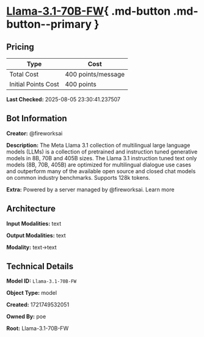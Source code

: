 # [Llama-3.1-70B-FW](https://poe.com/Llama-3.1-70B-FW){ .md-button .md-button--primary }

## Pricing

| Type | Cost |
|------|------|
| Total Cost | 400 points/message |
| Initial Points Cost | 400 points |

**Last Checked:** 2025-08-05 23:30:41.237507


## Bot Information

**Creator:** @fireworksai

**Description:** The Meta Llama 3.1 collection of multilingual large language models (LLMs) is a collection of pretrained and instruction tuned generative models in 8B, 70B and 405B sizes. The Llama 3.1 instruction tuned text only models (8B, 70B, 405B) are optimized for multilingual dialogue use cases and outperform many of the available open source and closed chat models on common industry benchmarks. Supports 128k tokens.

**Extra:** Powered by a server managed by @fireworksai. Learn more


## Architecture

**Input Modalities:** text

**Output Modalities:** text

**Modality:** text->text


## Technical Details

**Model ID:** `Llama-3.1-70B-FW`

**Object Type:** model

**Created:** 1721749532051

**Owned By:** poe

**Root:** Llama-3.1-70B-FW
